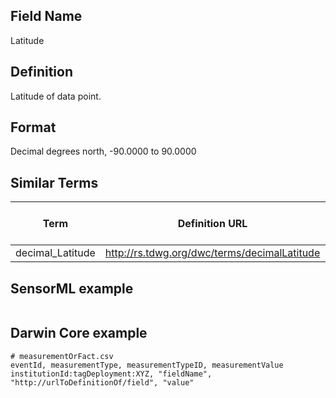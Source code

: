 ## Field Name
Latitude

## Definition 
Latitude of data point.

## Format
Decimal degrees north, -90.0000 to 90.0000

## Similar Terms 
|Term|Definition URL|Source Vocabulary Publisher/Creator|
|----|----------|-----------------|
|decimal_Latitude|http://rs.tdwg.org/dwc/terms/decimalLatitude|Darwin Core|

## SensorML example
```xml

```
## Darwin Core example
```csv
# measurementOrFact.csv
eventId, measurementType, measurementTypeID, measurementValue
institutionId:tagDeployment:XYZ, "fieldName", "http://urlToDefinitionOf/field", "value"
```
